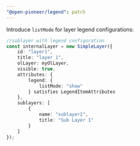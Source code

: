 ```yaml
---
"@open-pioneer/legend": patch
---
```


Introduce `listMode` for layer legend configurations:

```typescript
//sublayer with legend configuration
const internalLayer = new SimpleLayer({
    id: "layer1",
    title: "layer 1",
    olLayer: myOlLayer,
    visible: true,
    attributes: {
        legend: {
            listMode: "show"
        } satisfies LegendItemAttributes
    },
    sublayers: [
        {
            name: "sublayer1",
            title: "Sub Layer 1"
        }
    ]
});
```
